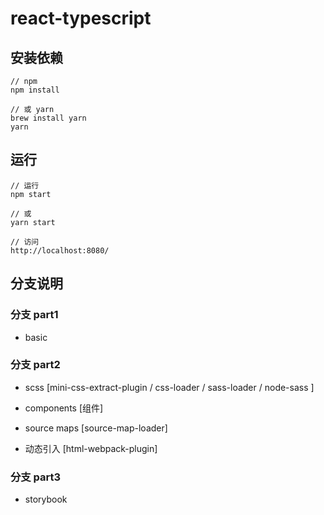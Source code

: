# react-typescript

## 安装依赖

```
// npm
npm install

// 或 yarn
brew install yarn
yarn
```

## 运行

```
// 运行
npm start

// 或
yarn start

// 访问
http://localhost:8080/
```

## 分支说明

### 分支 part1

- basic

### 分支 part2 

- scss [mini-css-extract-plugin / css-loader / sass-loader / node-sass ]

- components [组件]

- source maps [source-map-loader]

- 动态引入 [html-webpack-plugin]


### 分支 part3

- storybook





